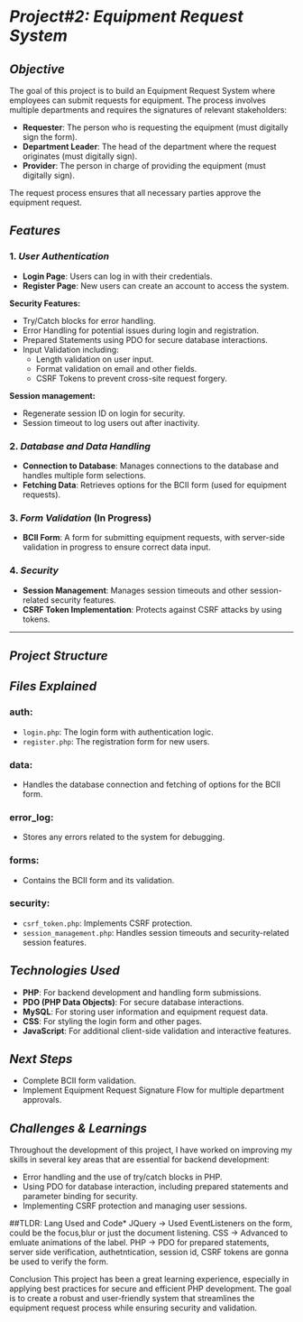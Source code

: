 # *Project#2: Equipment Request System*

## *Objective*

The goal of this project is to build an Equipment Request System where employees can submit requests for equipment. The process involves multiple departments and requires the signatures of relevant stakeholders:

- **Requester**: The person who is requesting the equipment (must digitally sign the form).
- **Department Leader**: The head of the department where the request originates (must digitally sign).
- **Provider**: The person in charge of providing the equipment (must digitally sign).

The request process ensures that all necessary parties approve the equipment request.

## *Features*

### 1. *User Authentication*

- **Login Page**: Users can log in with their credentials.
- **Register Page**: New users can create an account to access the system.

**Security Features:**
- Try/Catch blocks for error handling.
- Error Handling for potential issues during login and registration.
- Prepared Statements using PDO for secure database interactions.
- Input Validation including:
  - Length validation on user input.
  - Format validation on email and other fields.
  - CSRF Tokens to prevent cross-site request forgery.

**Session management:**
- Regenerate session ID on login for security.
- Session timeout to log users out after inactivity.

### 2. *Database and Data Handling*

- **Connection to Database**: Manages connections to the database and handles multiple form selections.
- **Fetching Data**: Retrieves options for the BCII form (used for equipment requests).

### 3. *Form Validation* (In Progress)

- **BCII Form**: A form for submitting equipment requests, with server-side validation in progress to ensure correct data input.

### 4. *Security*

- **Session Management**: Manages session timeouts and other session-related security features.
- **CSRF Token Implementation**: Protects against CSRF attacks by using tokens.

---

## *Project Structure*

## *Files Explained*

### **auth:**
- `login.php`: The login form with authentication logic.
- `register.php`: The registration form for new users.

### **data:**
- Handles the database connection and fetching of options for the BCII form.

### **error_log:**
- Stores any errors related to the system for debugging.

### **forms:**
- Contains the BCII form and its validation.

### **security:**
- `csrf_token.php`: Implements CSRF protection.
- `session_management.php`: Handles session timeouts and security-related session features.

## *Technologies Used*

- **PHP**: For backend development and handling form submissions.
- **PDO (PHP Data Objects)**: For secure database interactions.
- **MySQL**: For storing user information and equipment request data.
- **CSS**: For styling the login form and other pages.
- **JavaScript**: For additional client-side validation and interactive features.

## *Next Steps*

- Complete BCII form validation.
- Implement Equipment Request Signature Flow for multiple department approvals.

## *Challenges & Learnings*

Throughout the development of this project, I have worked on improving my skills in several key areas that are essential for backend development:

- Error handling and the use of try/catch blocks in PHP.
- Using PDO for database interaction, including prepared statements and parameter binding for security.
- Implementing CSRF protection and managing user sessions.

##TLDR: Lang Used and Code*
JQuery -> Used EventListeners on the form, could be the focus,blur or just the document listening.
CSS -> Advanced to emluate animations of the label.
PHP -> PDO for prepared statements, server side verification, authetntication, session id, CSRF tokens are gonna be used to verify the form.




Conclusion
This project has been a great learning experience, especially in applying best practices for secure and efficient PHP development. The goal is to create a robust and user-friendly system that streamlines the equipment request process while ensuring security and validation.
